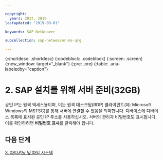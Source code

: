 ```yaml
---

copyright:
  years: 2017, 2019
lastupdated: "2019-03-01"

keywords: SAP NetWeaver

subcollection: sap-netweaver-ms-qrg

---
```


{:shortdesc: .shortdesc}
{:codeblock: .codeblock}
{:screen: .screen}
{:new_window: target="_blank"}
{:pre: .pre}
{:table: .aria-labeledby="caption"}

# 2. SAP 설치를 위해 서버 준비(32GB)

공인 IP는 원격 액세스용이며, 이는 원격 데스크탑(RDP) 클라이언트(예: Microsoft Windows의 MSTSC)를 통해 서버에 연결할 수 있음을 의미합니다. 디바이스에 디바이스 목록에 표시된 공인 IP 주소를 사용하십시오. 서버의 관리자 비밀번호도 표시됩니다. 이를 확인하려면 **비밀번호 표시**를 클릭해야 합니다.

## 다음 단계

 [3. 파티셔닝 및 파일 시스템](/docs/infrastructure/sap-netweaver-ms-qrg?topic=sap-netweaver-ms-qrg-partition_32GB)
